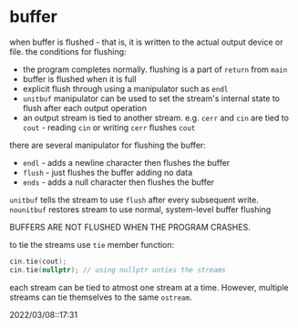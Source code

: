 # buffer
when buffer is flushed - that is, it is written to the actual output device or file.
the conditions for flushing:
- the program completes normally. flushing is a part of `return` from `main`
- buffer is flushed when it is full
- explicit flush through using a manipulator such as `endl`
- `unitbuf` manipulator can be used to set the stream's internal state to flush after each output operation
- an output stream is tied to another stream. e.g. `cerr` and `cin` are tied to `cout` - reading `cin` or writing `cerr` flushes `cout`

there are several manipulator for flushing the buffer:
- `endl` - adds a newline character then flushes the buffer
- `flush` - just flushes the buffer adding no data
- `ends` - adds a null character then flushes the buffer

`unitbuf` tells the stream to use `flush` after every subsequent write.
`nounitbuf` restores stream to use normal, system-level buffer flushing

BUFFERS ARE NOT FLUSHED WHEN THE PROGRAM CRASHES.

to tie the streams use `tie` member function:
```c++
cin.tie(cout);
cin.tie(nullptr); // using nullptr unties the streams
```

each stream can be tied to atmost one stream at a time. However, multiple streams can tie themselves to the same `ostream`.

2022/03/08::17:31

